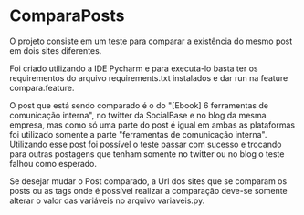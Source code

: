 # ComparaPosts
O projeto consiste em um teste para comparar a existência do mesmo post em dois sites diferentes.

Foi criado utilizando a IDE Pycharm e para executa-lo basta ter os requirementos do arquivo requirements.txt instalados e dar run na feature compara.feature.

O post que está sendo comparado é o do "[Ebook] 6 ferramentas de comunicação interna", no twitter da SocialBase e no blog da mesma empresa, mas como só uma parte do post é igual em ambas as plataformas foi utilizado somente a parte "ferramentas de comunicação interna". Utilizando esse post foi possível o teste passar com sucesso e trocando para outras postagens que tenham somente no twitter ou no blog o teste falhou como esperado. 

Se desejar mudar o Post comparado, a Url dos sites que se comparam os posts ou as tags onde é possível realizar a comparação deve-se somente alterar o valor das variáveis no arquivo variaveis.py. 
